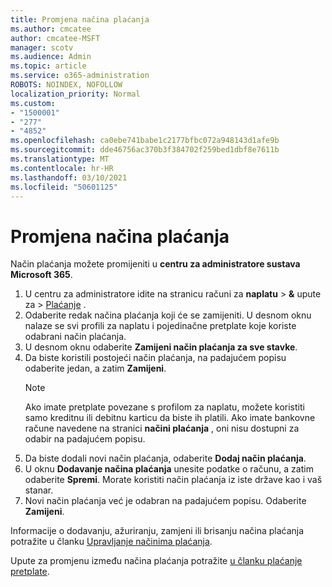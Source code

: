 ```yaml
---
title: Promjena načina plaćanja
ms.author: cmcatee
author: cmcatee-MSFT
manager: scotv
ms.audience: Admin
ms.topic: article
ms.service: o365-administration
ROBOTS: NOINDEX, NOFOLLOW
localization_priority: Normal
ms.custom:
- "1500001"
- "277"
- "4852"
ms.openlocfilehash: ca0ebe741babe1c2177bfbc072a948143d1afe9b
ms.sourcegitcommit: dde46756ac370b3f384702f259bed1dbf8e7611b
ms.translationtype: MT
ms.contentlocale: hr-HR
ms.lasthandoff: 03/10/2021
ms.locfileid: "50601125"
---
```

# <a name="change-payment-method"></a>Promjena načina plaćanja

Način plaćanja možete promijeniti u **centru za administratore sustava Microsoft 365**.
  
1. U centru za administratore idite na stranicu računi za **naplatu**  >  **&** upute za  >  [Plaćanje](https://go.microsoft.com/fwlink/p/?linkid=2018806) .
2. Odaberite redak načina plaćanja koji će se zamijeniti. U desnom oknu nalaze se svi profili za naplatu i pojedinačne pretplate koje koriste odabrani način plaćanja.
3. U desnom oknu odaberite **Zamijeni način plaćanja za sve stavke**.
4. Da biste koristili postojeći način plaćanja, na padajućem popisu odaberite jedan, a zatim **Zamijeni**.
    > [!NOTE]
    > Ako imate pretplate povezane s profilom za naplatu, možete koristiti samo kreditnu ili debitnu karticu da biste ih platili. Ako imate bankovne račune navedene na stranici **načini plaćanja** , oni nisu dostupni za odabir na padajućem popisu.
5. Da biste dodali novi način plaćanja, odaberite **Dodaj način plaćanja**.
6. U oknu **Dodavanje načina plaćanja** unesite podatke o računu, a zatim odaberite **Spremi**. Morate koristiti način plaćanja iz iste države kao i vaš stanar.
7. Novi način plaćanja već je odabran na padajućem popisu. Odaberite **Zamijeni**.

Informacije o dodavanju, ažuriranju, zamjeni ili brisanju načina plaćanja potražite u članku [Upravljanje načinima plaćanja](https://docs.microsoft.com/microsoft-365/commerce/billing-and-payments/manage-payment-methods).

Upute za promjenu između načina plaćanja potražite [u članku plaćanje pretplate](https://docs.microsoft.com/microsoft-365/commerce/billing-and-payments/pay-for-your-subscription).